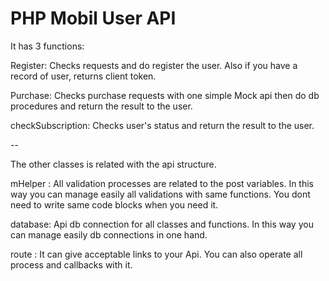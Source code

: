# PHP Mobil User API

It has 3 functions:

Register: Checks requests and do register the user. Also if you have a record of user, returns client token.

Purchase: Checks purchase requests with one simple Mock api then do db procedures and return the result to the user.

checkSubscription: Checks user's status and return the result to the user.

--


The other classes is related with the api structure.

mHelper : All validation processes are related to the post variables. In this way you can manage easily all validations with same functions. You dont need to write same code blocks when you need it.

database: Api db connection for all classes and functions. In this way you can manage easily db connections in one hand.

route : It can give acceptable links to your Api. You can also operate all process and callbacks with it. 
